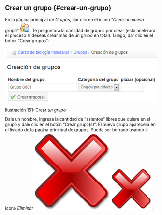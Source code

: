 ## Crear un grupo {#crear-un-grupo}

En la página principal de _Grupos_, dar clic en el icono “_Crear un nuevo grupo”_ ![](../assets/graphics277.png). Te preguntará la cantidad de grupos por crear (esto acelerará el proceso si deseas crear más de un grupo en total). Luego, dar clic en el botón “Crear grupos”:

![](../assets/images213.png)

Ilustración 161: Crear _un grupo_

Dale un nombre, ingresa la cantidad de “asientos” libres que quiere en el grupo y dale clic en el botón “Crear grupo(s)”. El nuevo grupo aparecerá en el listado de la página principal de grupos. Puede ser borrado usando el icono _Eliminar_![](../assets/graphics278.svg)![](../assets/graphics278.png).